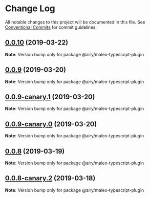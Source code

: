 # Change Log

All notable changes to this project will be documented in this file.
See [Conventional Commits](https://conventionalcommits.org) for commit guidelines.

## [0.0.10](https://github.com/alvinkl/maleo.js/compare/@airy/maleo-typescript-plugin@0.0.9-canary.1...@airy/maleo-typescript-plugin@0.0.10) (2019-03-22)

**Note:** Version bump only for package @airy/maleo-typescript-plugin





## [0.0.9](https://github.com/alvinkl/maleo.js/compare/@airy/maleo-typescript-plugin@0.0.9-canary.1...@airy/maleo-typescript-plugin@0.0.9) (2019-03-20)

**Note:** Version bump only for package @airy/maleo-typescript-plugin





## [0.0.9-canary.1](https://github.com/airyrooms/maleo.js/compare/@airy/maleo-typescript-plugin@0.0.8-canary.2...@airy/maleo-typescript-plugin@0.0.9-canary.1) (2019-03-20)

**Note:** Version bump only for package @airy/maleo-typescript-plugin





## [0.0.9-canary.0](https://github.com/airyrooms/maleo.js/compare/@airy/maleo-typescript-plugin@0.0.8-canary.2...@airy/maleo-typescript-plugin@0.0.9-canary.0) (2019-03-20)

**Note:** Version bump only for package @airy/maleo-typescript-plugin





## [0.0.8](https://github.com/alvinkl/maleo.js/compare/@airy/maleo-typescript-plugin@0.0.8-canary.2...@airy/maleo-typescript-plugin@0.0.8) (2019-03-19)

**Note:** Version bump only for package @airy/maleo-typescript-plugin





## [0.0.8-canary.2](https://github.com/airyrooms/maleo.js/compare/@airy/maleo-typescript-plugin@0.0.8-alpha.0...@airy/maleo-typescript-plugin@0.0.8-canary.2) (2019-03-18)

**Note:** Version bump only for package @airy/maleo-typescript-plugin
